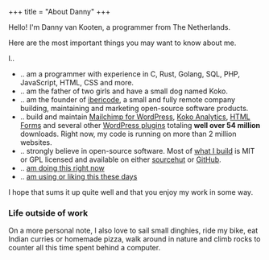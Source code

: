 +++
title = "About Danny"
+++

Hello! I'm Danny van Kooten, a programmer from The Netherlands.

Here are the most important things you may want to know about me.

I..

- .. am a programmer with experience in C, Rust, Golang, SQL, PHP, JavaScript, HTML, CSS and more.
- .. am the father of two girls and have a small dog named Koko.
- .. am the founder of <a href="http://ibericode.com/">ibericode</a>, a small and fully remote company building, maintaining and marketing open-source software products.
- .. build and maintain <a href="https://www.mc4wp.com/">Mailchimp for WordPress</a>, <a href="https://www.kokoanalytics.com/">Koko Analytics</a>, <a href="https://www.htmlformsplugin.com">HTML Forms</a> and several other [WordPress plugins](/wordpress-plugins/) totaling <strong>well over 54 million</strong> downloads. Right now, my code is running on more than 2 million websites.
- .. strongly believe in open-source software. Most of [what I build](/code/) is MIT or GPL licensed and available on either <a href="https://git.sr.ht/~dvko/">sourcehut</a> or <a href="https://github.com/dannyvankooten/">GitHub</a>.
- .. [am doing this right now](/now/)
- .. [am using or liking this these days](/bookmarks/)

I hope that sums it up quite well and that you enjoy my work in some way.

### Life outside of work

On a more personal note, I also love to sail small dinghies, ride my bike, eat Indian curries or homemade pizza, walk around in nature and climb rocks to counter all this time spent behind a computer.

